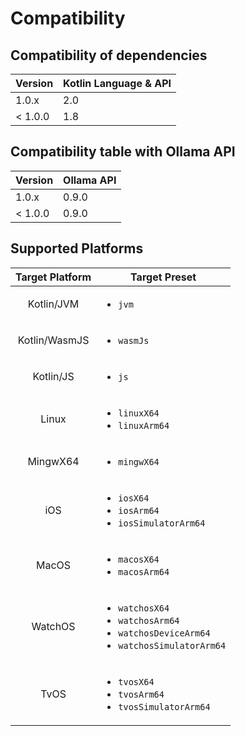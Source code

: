 # Compatibility

## Compatibility of dependencies

| Version  | Kotlin Language & API |
|----------|-----------------------|
| 1.0.x    | 2.0                   |
| < 1.0.0  | 1.8                   |

## Compatibility table with Ollama API

| Version | Ollama API |
|---------|------------|
| 1.0.x   | 0.9.0      |
| < 1.0.0 | 0.9.0      |

## Supported Platforms

| Target Platform | Target Preset                                                                                                      |
|:---------------:|--------------------------------------------------------------------------------------------------------------------|
|   Kotlin/JVM    | <ul><li>`jvm`</li></ul>                                                                                            |
|  Kotlin/WasmJS  | <ul><li>`wasmJs`</li></ul>                                                                                         |
|    Kotlin/JS    | <ul><li>`js`</li></ul>                                                                                             |
|      Linux      | <ul><li>`linuxX64`</li><li>`linuxArm64`</li></ul>                                                                  |
|    MingwX64     | <ul><li>`mingwX64`</li></ul>                                                                                       |
|       iOS       | <ul><li>`iosX64`</li><li>`iosArm64`</li><li>`iosSimulatorArm64`</li></ul>                                          |
|      MacOS      | <ul><li>`macosX64`</li><li>`macosArm64`</li></ul>                                                                  |
|     WatchOS     | <ul><li>`watchosX64`</li><li>`watchosArm64`</li><li>`watchosDeviceArm64`</li><li>`watchosSimulatorArm64`</li></ul> |
|      TvOS       | <ul><li>`tvosX64`</li><li>`tvosArm64`</li><li>`tvosSimulatorArm64`</li></ul>                                       |
